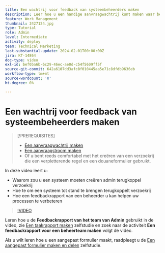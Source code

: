 ```yaml
---
title: Een wachtrij voor feedback van systeembeheerders maken
description: Leer hoe u een handige aanvraagwachtrij kunt maken waar beheerders feedback kunnen krijgen over workflows en processen.
feature: Work Management
thumbnail: 3427124.jpg
type: Tutorial
role: Admin
level: Intermediate
activity: deploy
team: Technical Marketing
last-substantial-update: 2024-02-01T00:00:00Z
jira: KT-14864
doc-type: video
exl-id: bef0ba6b-6c29-46ec-ae0d-c54f5609ff5f
source-git-commit: 642a6107dd3afc8f010445aa5e71c8dfdb9636eb
workflow-type: tm+mt
source-wordcount: '0'
ht-degree: 0%

---
```


# Een wachtrij voor feedback van systeembeheerders maken

>[!PREREQUISITES]
>
>* [Een aanvraagwachtrij maken](https://experienceleague.adobe.com/docs/workfront-learn/tutorials-workfront/manage-work/request-queues/create-a-request-queue.html)
>* [Een aanvraagstroom maken](https://experienceleague.adobe.com/docs/workfront-learn/tutorials-workfront/manage-work/request-queues/create-a-request-flow.html)
>* Of u bent reeds comfortabel met het creëren van een verzoekrij die een verpletterende regel en een douaneformulier gebruikt.


In deze video leert u:

* Waarom zou u een systeem moeten creëren admin terugkoppel verzoekrij
* Hoe te om een systeem tot stand te brengen terugkoppelt verzoekrij
* Hoe een feedbackrapport van een beheerder u kan helpen uw processen te verbeteren

>[!VIDEO](https://video.tv.adobe.com/v/3427124/?quality=12&learn=on)

Leren hoe u de **Feedbackrapport van het team van Admin** gebruikt in de video, zie [Een taakrapport maken](https://experienceleague.adobe.com/docs/workfront-learn/tutorials-workfront/reporting/basic-reporting/create-a-task-report.html?lang=en) zelfstudie en zoek naar de activiteit **Een feedbackrapport voor een beheerteam maken** volgt de video.

Als u wilt leren hoe u een aangepast formulier maakt, raadpleegt u de [Een aangepast formulier maken en delen](https://experienceleague.adobe.com/docs/workfront-learn/tutorials-workfront/custom-data/custom-forms/custom-forms-creating-and-sharing-a-custom-form.html) zelfstudie.
